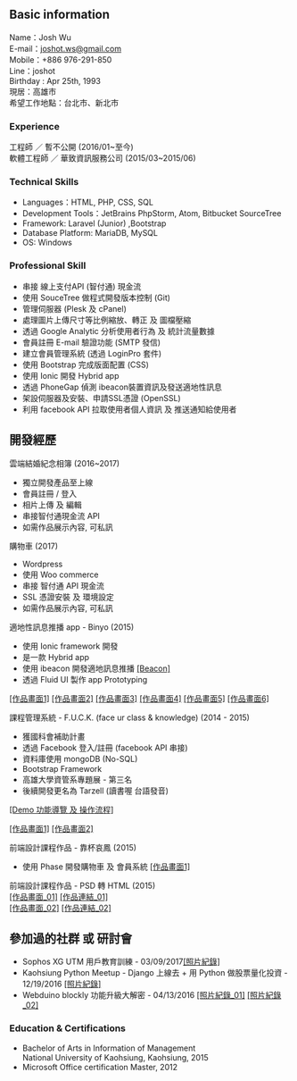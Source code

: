 ## Basic information


Name：Josh Wu  
E-mail：joshot.ws@gmail.com  
Mobile：+886 976-291-850  
Line：joshot  
Birthday : Apr 25th, 1993  
現居：高雄市  
希望工作地點：台北市、新北市  


### Experience

工程師 ／ 暫不公開 (2016/01~至今)  
軟體工程師 ／ 華致資訊服務公司 (2015/03~2015/06)

### Technical Skills

- Languages：HTML, PHP, CSS, SQL
- Development Tools：JetBrains PhpStorm, Atom, Bitbucket SourceTree
- Framework: Laravel (Junior) ,Bootstrap
- Database Platform: MariaDB, MySQL
- OS: Windows

### Professional Skill

- 串接 線上支付API (智付通) 現金流
- 使用 SouceTree 做程式開發版本控制 (Git)
- 管理伺服器 (Plesk 及 cPanel)
- 處理圖片上傳尺寸等比例縮放、轉正 及 圖檔壓縮
- 透過 Google Analytic 分析使用者行為 及 統計流量數據
- 會員註冊 E-mail 驗證功能 (SMTP 發信)
- 建立會員管理系統 (透過 LoginPro 套件)
-  使用 Bootstrap 完成版面配置 (CSS)
-  使用 Ionic 開發 Hybrid app
-  透過 PhoneGap 偵測 ibeacon裝置資訊及發送適地性訊息
-  架設伺服器及安裝、申請SSL憑證 (OpenSSL)
-  利用 facebook API 拉取使用者個人資訊 及 推送通知給使用者

## 開發經歷

雲端結婚紀念相簿 (2016~2017)
- 獨立開發產品至上線
- 會員註冊 / 登入
- 相片上傳 及 編輯
- 串接智付通現金流 API
- 如需作品展示內容, 可私訊

購物車 (2017)
- Wordpress
- 使用 Woo commerce
- 串接 智付通 API 現金流
- SSL 憑證安裝 及 環境設定
- 如需作品展示內容, 可私訊


適地性訊息推播 app - Binyo (2015)
- 使用 Ionic framework 開發
- 是一款 Hybrid app
- 使用 ibeacon 開發適地訊息推播  [[Beacon]](http://www.brtbeacon.com/en/index.shtml)
- 透過 Fluid UI 製作 app Prototyping

[[作品畫面1]](https://dl.dropboxusercontent.com/u/66340952/Binyo/binyo_01.jpg) [[作品畫面2]](https://dl.dropboxusercontent.com/u/66340952/Binyo/binyo_02.jpg) [[作品畫面3]](https://dl.dropboxusercontent.com/u/66340952/Binyo/binyo_03.jpg)
[[作品畫面4]](https://dl.dropboxusercontent.com/u/66340952/Binyo/binyo_04.jpg) [[作品畫面5]](https://dl.dropboxusercontent.com/u/66340952/Binyo/binyo_05.jpg) [[作品畫面6]](https://dl.dropboxusercontent.com/u/66340952/Binyo/binyo_06.jpg)

課程管理系統 - F.U.C.K. (face ur class & knowledge) (2014 - 2015)


- 獲國科會補助計畫
- 透過 Facebook 登入/註冊 (facebook API 串接)
- 資料庫使用 mongoDB (No-SQL)
- Bootstrap Framework
- 高雄大學資管系專題展 - 第三名
- 後續開發更名為 Tarzell (讀書喔 台語發音)

[[Demo 功能導覽 及 操作流程]](https://www.youtube.com/watch?v=dlNKYBNdBpQ)

[[作品畫面1]](https://dl.dropboxusercontent.com/u/66340952/Tarzell/Tarzell_01.png) [[作品畫面2]](https://dl.dropboxusercontent.com/u/66340952/Tarzell/Tarzell_02.png)

前端設計課程作品 - 靠杯哀鳳 (2015)
- 使用 Phase 開發購物車 及 會員系統
[[作品畫面1]](https://dl.dropboxusercontent.com/u/66340952/Fkiphone/Fkiphone_01.png) 

前端設計課程作品 - PSD 轉 HTML (2015)  
[[作品畫面_01]](https://dl.dropboxusercontent.com/u/66340952/PSD_2_HTML/PSD2HTML_01.png) 
[[作品連結_01]](http://joswkws.github.io/homework01/)  
[[作品畫面_02]](https://dl.dropboxusercontent.com/u/66340952/PSD_2_HTML/PSD2HTML_02.png) 
[[作品連結_02]](http://joswkws.github.io/homework2/)  


## 參加過的社群 或 研討會

- Sophos XG UTM 用戶教育訓練 - 03/09/2017[[照片紀錄]](https://dl.dropboxusercontent.com/u/66340952/Seminar/seminar_04.jpg)
- Kaohsiung Python Meetup - Django 上線去 + 用 Python 做股票量化投資 - 12/19/2016
[[照片紀錄]](https://dl.dropboxusercontent.com/u/66340952/Seminar/seminar_03.jpg)
- Webduino blockly 功能升級大解密 - 04/13/2016
[[照片紀錄_01]](https://dl.dropboxusercontent.com/u/66340952/Seminar/seminar_01.jpg)
[[照片紀錄_02]](https://dl.dropboxusercontent.com/u/66340952/Seminar/seminar_02.jpg)

### Education & Certifications
- Bachelor of Arts in Information of Management  
  National University of Kaohsiung, Kaohsiung, 2015
- Microsoft Office certification Master, 2012

